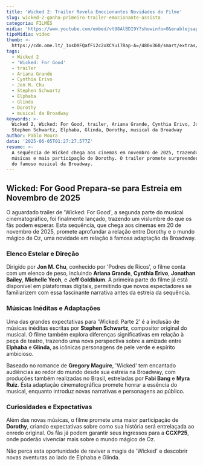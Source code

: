 ```yaml
---
title: 'Wicked 2: Trailer Revela Emocionantes Novidades do Filme'
slug: wicked-2-ganha-primeiro-trailer-emocionante-assista
categoria: FILMES
midia: 'https://www.youtube.com/embed/vt98AlBDI9Y?showinfo=0&enablejsapi=1'
tipoMidia: video
thumb: >-
  https://cdn.ome.lt/_1osDXFQafFi2c2oXCYu178ap-A=/480x360/smart/extras/conteudos/wicked-2.png
tags:
  - Wicked 2
  - 'Wicked: For Good'
  - trailer
  - Ariana Grande
  - Cynthia Erivo
  - Jon M. Chu
  - Stephen Schwartz
  - Elphaba
  - Glinda
  - Dorothy
  - musical da Broadway
keywords: >-
  Wicked 2, Wicked: For Good, trailer, Ariana Grande, Cynthia Erivo, Jon M. Chu,
  Stephen Schwartz, Elphaba, Glinda, Dorothy, musical da Broadway
author: Pablo Moura
data: '2025-06-05T01:27:27.577Z'
resumo: >-
  A sequência de Wicked chega aos cinemas em novembro de 2025, trazendo novas
  músicas e mais participação de Dorothy. O trailer promete surpreender os fãs
  do famoso musical da Broadway.
---
```


## Wicked: For Good Prepara-se para Estreia em Novembro de 2025

O aguardado trailer de 'Wicked: For Good', a segunda parte do musical cinematográfico, foi finalmente lançado, trazendo um vislumbre do que os fãs podem esperar. Esta sequência, que chega aos cinemas em 20 de novembro de 2025, promete aprofundar a relação entre Dorothy e o mundo mágico de Oz, uma novidade em relação à famosa adaptação da Broadway.

### Elenco Estelar e Direção

Dirigido por **Jon M. Chu**, conhecido por 'Podres de Ricos', o filme conta com um elenco de peso, incluindo **Ariana Grande**, **Cynthia Erivo**, **Jonathan Bailey**, **Michelle Yeoh**, e **Jeff Goldblum**. A primeira parte do filme já está disponível em plataformas digitais, permitindo que novos espectadores se familiarizem com essa fascinante narrativa antes da estreia da sequência.

### Músicas Inéditas e Adaptações

Uma das grandes expectativas para 'Wicked: Parte 2' é a inclusão de músicas inéditas escritas por **Stephen Schwartz**, compositor original do musical. O filme também explora diferenças significativas em relação à peça de teatro, trazendo uma nova perspectiva sobre a amizade entre **Elphaba** e **Glinda**, as icônicas personagens de pele verde e espírito ambicioso.

Baseado no romance de **Gregory Maguire**, 'Wicked' tem encantado audiências ao redor do mundo desde sua estreia na Broadway, com produções também realizadas no Brasil, estreladas por **Fabi Bang** e **Myra Ruiz**. Esta adaptação cinematográfica promete honrar a essência do musical, enquanto introduz novas narrativas e personagens ao público.

### Curiosidades e Expectativas

Além das novas músicas, o filme promete uma maior participação de **Dorothy**, criando expectativas sobre como sua história será entrelaçada ao enredo original. Os fãs já podem garantir seus ingressos para a **CCXP25**, onde poderão vivenciar mais sobre o mundo mágico de Oz.

Não perca esta oportunidade de reviver a magia de 'Wicked' e descobrir novas aventuras ao lado de Elphaba e Glinda.
